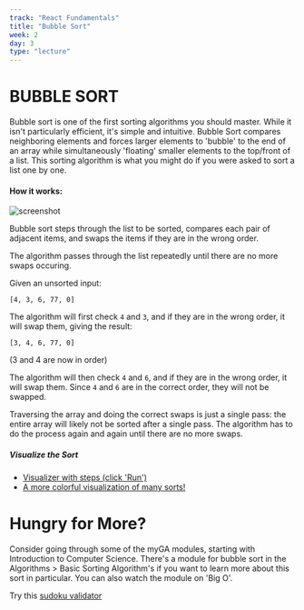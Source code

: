 ```yaml
---
track: "React Fundamentals"
title: "Bubble Sort"
week: 2
day: 3
type: "lecture"
---
```



# BUBBLE SORT

Bubble sort is one of the first sorting algorithms you should master. While it isn't particularly efficient, it's simple and intuitive.  Bubble Sort compares neighboring elements and forces larger elements to 'bubble' to the end of an array while simultaneously 'floating' smaller elements to the top/front of a list.  This sorting algorithm is what you might do if you were asked to sort a list one by one.

#### How it works:

![screenshot](https://upload.wikimedia.org/wikipedia/commons/c/c8/Bubble-sort-example-300px.gif)

Bubble sort steps through the list to be sorted, compares each pair of adjacent items, and swaps the items if they are in the wrong order. 

The algorithm passes through the list repeatedly until there are no more swaps occuring.

Given an unsorted input:

```
[4, 3, 6, 77, 0]
```

The algorithm will first check `4` and `3`, and if they are in the wrong order, it will swap them, giving the result:

```
[3, 4, 6, 77, 0]
```

(3 and 4 are now in order)

The algorithm will then check `4` and `6`, and if they are in the wrong order, it will swap them. Since `4` and `6` are in the correct order, they will not be swapped.

Traversing the array and doing the correct swaps is just a single pass: the entire array will likely not be sorted after a single pass. The algorithm has to do the process again and again until there are no more swaps. 

##### Visualize the Sort
- [Visualizer with steps (click 'Run')](https://www.hackerearth.com/practice/algorithms/sorting/bubble-sort/visualize/)
- [A more colorful visualization of many sorts!](https://imgur.com/gallery/voutF#7VfpnQp)

# Hungry for More?

Consider going through some of the myGA modules, starting with Introduction to Computer Science. There's a module for bubble sort in the Algorithms > Basic Sorting Algorithm's if you want to learn more about this sort in particular. You can also watch the module on 'Big O'.

Try this [sudoku validator](https://www.codewars.com/kata/53db96041f1a7d32dc0004d2/train/javascript)
